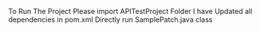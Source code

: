 To Run The Project
Please import APITestProject Folder
I have Updated all dependencies in pom.xml
Directly run SamplePatch.java class

